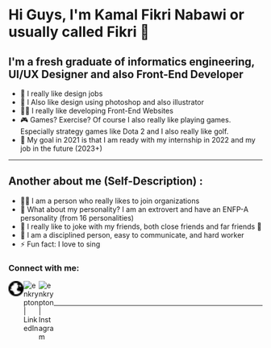 
# Hi Guys, I'm Kamal Fikri Nabawi or usually called Fikri 👋

## I'm a fresh graduate of informatics engineering, UI/UX Designer and also Front-End Developer
- 🎨 I really like design jobs
- 🎨 I Also like design using photoshop and also illustrator
- 👨‍💻 I really like developing Front-End Websites
- 🎮 Games? Exercise? Of course I also really like playing games. Especially strategy games like Dota 2 and I also really like golf.
- 🎯 My goal in 2021 is that I am ready with my internship in 2022 and my job in the future (2023+)
---

## Another about me (Self-Description) :
- 🙋‍♂️ I am a person who really likes to join organizations
- 👱 What about my personality? I am an extrovert and have an ENFP-A personality (from 16 personalities)
- 🤣 I really like to joke with my friends, both close friends and far friends 🤣
- 🤙 I am a disciplined person, easy to communicate, and hard worker
- ⚡ Fun fact: I love to sing

### Connect with me:

[<img align="left" alt="google.com" width="30px" src="https://raw.githubusercontent.com/iconic/open-iconic/master/svg/globe.svg" />][website]
[<img align="left" alt="enkrypton | LinkedIn" width="30px" src="https://cdn.jsdelivr.net/npm/simple-icons@v3/icons/linkedin.svg" />][linkedin]
[<img align="left" alt="enkrypton | Instagram" width="30px" src="https://cdn.jsdelivr.net/npm/simple-icons@v3/icons/instagram.svg" />][instagram]

<br />
<br />

---

[website]: https://enkrypfolio.netlify.app
[instagram]: https://instagram.com/kamalfikrii
[linkedin]: https://linkedin.com/in/kamalfikrinabawi
